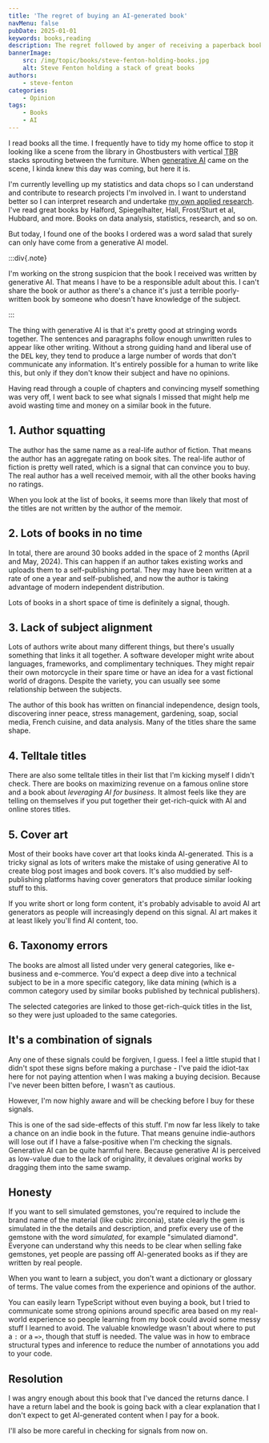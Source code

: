 ```yaml
---
title: 'The regret of buying an AI-generated book'
navMenu: false
pubDate: 2025-01-01
keywords: books,reading
description: The regret followed by anger of receiving a paperback book that was written by generative AI.
bannerImage:
    src: /img/topic/books/steve-fenton-holding-books.jpg
    alt: Steve Fenton holding a stack of great books
authors:
    - steve-fenton
categories:
    - Opinion
tags:
    - Books
    - AI
---
```


I read books all the time. I frequently have to tidy my home office to stop it looking like a scene from the library in Ghostbusters with vertical <abbr title="To Be Read">TBR</abbr> stacks sprouting between the furniture. When [generative AI](/blog/2023/02/facing-reality-ai/) came on the scene, I kinda knew this day was coming, but here it is.

I'm currently levelling up my statistics and data chops so I can understand and contribute to research projects I'm involved in. I want to understand better so I can interpret research and undertake [my own applied research](/publications/software-delivery-research/). I've read great books by Halford, Spiegelhalter, Hall, Frost/Sturt et al, Hubbard, and more. Books on data analysis, statistics, research, and so on.

But today, I found one of the books I ordered was a word salad that surely can only have come from a generative AI model.

:::div{.note}

I'm working on the strong suspicion that the book I received was written by generative AI. That means I have to be a responsible adult about this. I can't share the book or author as there's a chance it's just a terrible poorly-written book by someone who doesn't have knowledge of the subject.

:::

The thing with generative AI is that it's pretty good at stringing words together. The sentences and paragraphs follow enough unwritten rules to appear like other writing. Without a strong guiding hand and liberal use of the <kbd>DEL</kbd> key, they tend to produce a large number of words that don't communicate any information. It's entirely possible for a human to write like this, but only if they don't know their subject and have no opinions.

Having read through a couple of chapters and convincing myself something was very off, I went back to see what signals I missed that might help me avoid wasting time and money on a similar book in the future.

## 1. Author squatting

The author has the same name as a real-life author of fiction. That means the author has an aggregate rating on book sites. The real-life author of fiction is pretty well rated, which is a signal that can convince you to buy. The real author has a well received memoir, with all the other books having no ratings.

When you look at the list of books, it seems more than likely that most of the titles are not written by the author of the memoir.

## 2. Lots of books in no time

In total, there are around 30 books added in the space of 2 months (April and May, 2024). This can happen if an author takes existing works and uploads them to a self-publishing portal. They may have been written at a rate of one a year and self-published, and now the author is taking advantage of modern independent distribution.

Lots of books in a short space of time is definitely a signal, though.

## 3. Lack of subject alignment

Lots of authors write about many different things, but there's usually something that links it all together. A software developer might write about languages, frameworks, and complimentary techniques. They might repair their own motorcycle in their spare time or have an idea for a vast fictional world of dragons. Despite the variety, you can usually see some relationship between the subjects.

The author of this book has written on financial independence, design tools, discovering inner peace, stress management, gardening, soap, social media, French cuisine, and data analysis. Many of the titles share the same shape.

## 4. Telltale titles

There are also some telltale titles in their list that I'm kicking myself I didn't check. There are books on maximizing revenue on a famous online store and a book about *leveraging AI for business*. It almost feels like they are telling on themselves if you put together their get-rich-quick with AI and online stores titles.

## 5. Cover art

Most of their books have cover art that looks kinda AI-generated. This is a tricky signal as lots of writers make the mistake of using generative AI to create blog post images and book covers. It's also muddied by self-publishing platforms having cover generators that produce similar looking stuff to this.

If you write short or long form content, it's probably advisable to avoid AI art generators as people will increasingly depend on this signal. AI art makes it at least likely you'll find AI content, too.

## 6. Taxonomy errors

The books are almost all listed under very general categories, like e-business and e-commerce. You'd expect a deep dive into a technical subject to be in a more specific category, like data mining (which is a common category used by similar books published by technical publishers).

The selected categories are linked to those get-rich-quick titles in the list, so they were just uploaded to the same categories.

## It's a combination of signals

Any one of these signals could be forgiven, I guess. I feel a little stupid that I didn't spot these signs before making a purchase - I've paid the idiot-tax here for not paying attention when I was making a buying decision. Because I've never been bitten before, I wasn't as cautious.

However, I'm now highly aware and will be checking before I buy for these signals.

This is one of the sad side-effects of this stuff. I'm now far less likely to take a chance on an indie book in the future. That means genuine indie-authors will lose out if I have a false-positive when I'm checking the signals. Generative AI can be quite harmful here. Because generative AI is perceived as low-value due to the lack of originality, it devalues original works by dragging them into the same swamp.

## Honesty

If you want to sell simulated gemstones, you're required to include the brand name of the material (like cubic zirconia), state clearly the gem is simulated in the the details and description, and prefix every use of the gemstone with the word *simulated*, for example "simulated diamond". Everyone can understand why this needs to be clear when selling fake gemstones, yet people are passing off AI-generated books as if they are written by real people.

When you want to learn a subject, you don't want a dictionary or glossary of terms. The value comes from the experience and opinions of the author.

You can easily learn TypeScript without even buying a book, but I tried to communicate some strong opinions around specific area based on my real-world experience so people learning from my book could avoid some messy stuff I learned to avoid. The valuable knowledge wasn't about where to put a `:` or a `=>`, though that stuff is needed. The value was in how to embrace structural types and inference to reduce the number of annotations you add to your code.

## Resolution

I was angry enough about this book that I've danced the returns dance. I have a return label and the book is going back with a clear explanation that I don't expect to get AI-generated content when I pay for a book.

I'll also be more careful in checking for signals from now on.